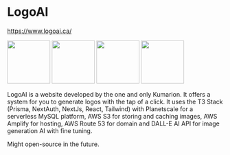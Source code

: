 # LogoAI
https://www.logoai.ca/

<p float="left">
  <img src="https://i.imgur.com/kMJcOcX.png" width="100" />
  <img src="https://i.imgur.com/5eCiwxM.png" width="100" /> 
  <img src="https://i.imgur.com/sBYJ9xE.png" width="100" />
  <img src="https://i.imgur.com/ADV0jUI.png" width="100" />
</p>

LogoAI is a website developed by the one and only Kumarion. It offers a system for you to generate logos with the tap of a click. It uses the T3 Stack (Prisma, NextAuth, NextJs, React, Tailwind) with Planetscale for a serverless MySQL platform, AWS S3 for storing and caching images, AWS Amplify for hosting, AWS Route 53 for domain and DALL-E AI API for image generation AI with fine tuning.

Might open-source in the future.
